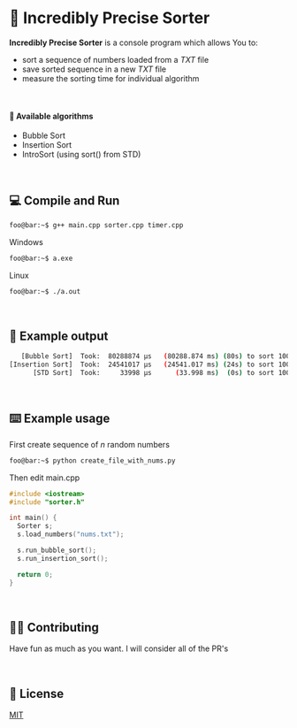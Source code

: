 # 💯 Incredibly Precise Sorter

**Incredibly Precise Sorter** is a console program which allows You to:

- sort a sequence of numbers loaded from a _TXT_ file
- save sorted sequence in a new _TXT_ file
- measure the sorting time for individual algorithm

<br />

#### 📐 Available algorithms

- Bubble Sort
- Insertion Sort
- IntroSort (using sort() from STD)

<br />

## 💻 Compile and Run

```sh
foo@bar:~$ g++ main.cpp sorter.cpp timer.cpp
```

Windows

```sh
foo@bar:~$ a.exe
```

Linux

```sh
foo@bar:~$ ./a.out
```

<br />

## 🚪 Example output

```sh
   [Bubble Sort]  Took:  80288874 µs   (80288.874 ms) (80s) to sort 100000 numbers
[Insertion Sort]  Took:  24541017 µs   (24541.017 ms) (24s) to sort 100000 numbers
      [STD Sort]  Took:     33998 µs      (33.998 ms)  (0s) to sort 100000 numbers
```

<br />

## ⌨️ Example usage

First create sequence of _n_ random numbers

```sh
foo@bar:~$ python create_file_with_nums.py
```

Then edit main.cpp

```cpp
#include <iostream>
#include "sorter.h"

int main() {
  Sorter s;
  s.load_numbers("nums.txt");

  s.run_bubble_sort();
  s.run_insertion_sort();

  return 0;
}
```

<br />

## 💁🏻 Contributing

Have fun as much as you want. I will consider all of the PR's

<br />

## 📜 License

[MIT](https://choosealicense.com/licenses/mit/)
